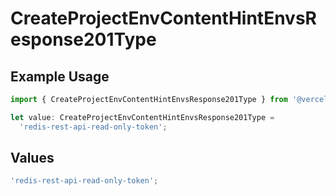 # CreateProjectEnvContentHintEnvsResponse201Type

## Example Usage

```typescript
import { CreateProjectEnvContentHintEnvsResponse201Type } from '@vercel/client/models/operations';

let value: CreateProjectEnvContentHintEnvsResponse201Type =
  'redis-rest-api-read-only-token';
```

## Values

```typescript
'redis-rest-api-read-only-token';
```
